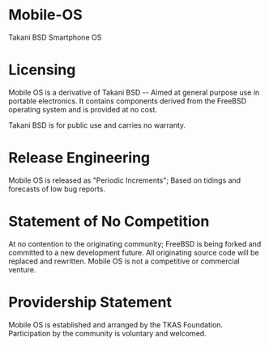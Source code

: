 # Mobile-OS
Takani BSD Smartphone OS

# Licensing

Mobile OS is a derivative of Takani BSD -- Aimed at general purpose use in portable electronics. It contains components derived from the FreeBSD operating system and is provided at no cost.

Takani BSD is for public use and carries no warranty.

# Release Engineering

Mobile OS is released as "Periodic Increments"; Based on tidings and forecasts of low bug reports.

# Statement of No Competition

At no contention to the originating community; FreeBSD is being forked and committed to a new development future. All originating source code will be replaced and rewritten. Mobile OS is not a competitive or commercial venture.

# Providership Statement

Mobile OS is established and arranged by the TKAS Foundation. Participation by the community is voluntary and welcomed.
